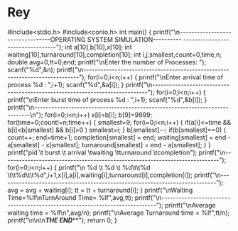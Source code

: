 # Rey
#include<stdio.h>
#include<conio.h>
int main()
{
printf("\n---------------------------------OPERATING SYSTEM SIMULATION----------
---------------------------------");
int a[10],b[10],x[10];
int waiting[10],turnaround[10],completion[10];
int i,j,smallest,count=0,time,n;
double avg=0,tt=0,end;
printf("\nEnter the number of Processes: ");
scanf("%d",&n);
printf("\n----------------------------------------------------------------------------");
for(i=0;i<n;i++)
{
 printf("\nEnter arrival time of process %d : ",i+1);
 scanf("%d",&a[i]);
}
printf("\n----------------------------------------------------------------------------");
for(i=0;i<n;i++)
{
 printf("\nEnter burst time of process %d : ",i+1);
 scanf("%d",&b[i]);
}
printf("\n----------------------------------------------------------------------------\n");
for(i=0;i<n;i++)
x[i]=b[i];
 b[9]=9999;
for(time=0;count!=n;time++)
{
 smallest=9;
 for(i=0;i<n;i++)
{
if(a[i]<=time && b[i]<b[smallest] && b[i]>0 )
 smallest=i;
 }
 b[smallest]--;
 if(b[smallest]==0)
 {
 count++;
 end=time+1;
 completion[smallest] = end;
 waiting[smallest] = end - a[smallest] - x[smallest];
 turnaround[smallest] = end - a[smallest];
}
}
printf("pid \t burst \t arrival \twaiting \tturnaround \tcompletion");
printf("\n----------------------------------------------------------------------------");
for(i=0;i<n;i++)
{
 printf("\n %d \t %d \t %d\t\t%d 
\t\t%d\t\t%d",i+1,x[i],a[i],waiting[i],turnaround[i],completion[i]);
 printf("\n----------------------------------------------------------------------------");
 avg = avg + waiting[i];
 tt = tt + turnaround[i];
}
printf("\nWaiting Time=%lf\nTurnAround Time= %lf",avg,tt);
printf("\n----------------------------------------------------------------------------");
printf("\nAverage waiting time = %lf\n",avg/n);
printf("\nAverage Turnaround time = %lf",tt/n);
printf("\n\n\n*************THE 
END***************");
return 0;
}
